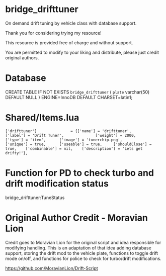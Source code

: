 # bridge_drifttuner
On demand drift tuning by vehicle class with database support.

Thank you for considering trying my resource!

This resource is provided free of charge and without support.

You are permitted to modify to your liking and distribute, 
please just credit original authors.

# Database

CREATE TABLE IF NOT EXISTS `bridge_drifttuner` (
  `plate` varchar(50) DEFAULT NULL
) ENGINE=InnoDB DEFAULT CHARSET=latin1;

# Shared/Items.lua

	['drifttuner'] 				 = {['name'] = 'drifttuner', 			    	['label'] = 'Drift Tuner', 				['weight'] = 2000, 		['type'] = 'item', 		['image'] = 'tunerchip.png', 			['unique'] = true, 		['useable'] = true, 	['shouldClose'] = true,	   ['combinable'] = nil,	['description'] = 'Lets get drifty!'},


# Function for PD to check turbo and drift modification status

bridge_drifttuner:TuneStatus

# Original Author Credit - Moravian Lion
Credit goes to Moravian Lion for the original script and idea 
responsible for modifying handling.  This is an adaptation of
that idea adding database support, storing the drift mod to the
vehicle plate, functions to toggle drift mode on/off, and
functions for police to check for turbo/drift modifications.

https://github.com/MoravianLion/Drift-Script 
